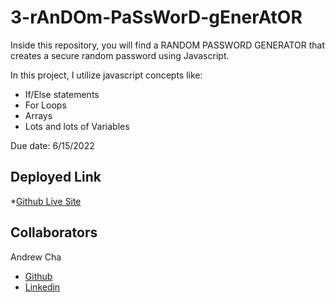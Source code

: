 # 3-rAnDOm-PaSsWorD-gEnerAtOR
Inside this repository, you will find a RANDOM PASSWORD GENERATOR that creates a secure random password using Javascript.

In this project, I utilize javascript concepts like:
- If/Else statements
- For Loops
- Arrays
- Lots and lots of Variables

Due date: 6/15/2022

## Deployed Link

*[Github Live Site](https://jinnywoo.github.io/rAnDOm-PaSsWorD-gEnerAtOR/)

## Collaborators
Andrew Cha
- [Github](https://github.com/Jinnywoo)
- [Linkedin](https://www.linkedin.com/in/andrew-cha-7b728323a/)